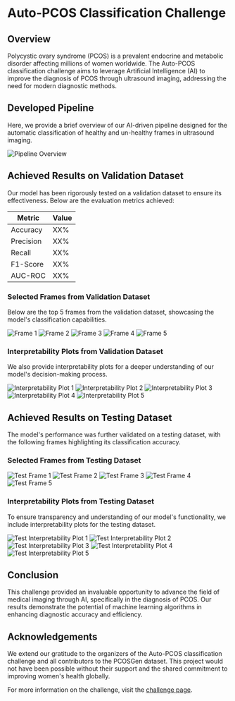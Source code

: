 # Auto-PCOS Classification Challenge

## Overview
Polycystic ovary syndrome (PCOS) is a prevalent endocrine and metabolic disorder affecting millions of women worldwide. The Auto-PCOS classification challenge aims to leverage Artificial Intelligence (AI) to improve the diagnosis of PCOS through ultrasound imaging, addressing the need for modern diagnostic methods.

## Developed Pipeline
Here, we provide a brief overview of our AI-driven pipeline designed for the automatic classification of healthy and un-healthy frames in ultrasound imaging.

![Pipeline Overview](https://github.com/musk-singhal/auto-pcos-classification/assets/34962939/604ce74a-fd7c-4979-b1b5-ed141b49c3f1)

## Achieved Results on Validation Dataset
Our model has been rigorously tested on a validation dataset to ensure its effectiveness. Below are the evaluation metrics achieved:

| Metric     | Value |
|------------|-------|
| Accuracy   | XX%   |
| Precision  | XX%   |
| Recall     | XX%   |
| F1-Score   | XX%   |
| AUC-ROC    | XX%   |

### Selected Frames from Validation Dataset
Below are the top 5 frames from the validation dataset, showcasing the model's classification capabilities.

![Frame 1](![val_sampleimage0304](https://github.com/musk-singhal/auto-pcos-classification/assets/34962939/c9b64302-1c0f-4335-ba4c-358563b36ea0)
)
![Frame 2](![val_sampleimage0718](https://github.com/musk-singhal/auto-pcos-classification/assets/34962939/55bbfd63-c4e4-449e-bcff-a978f4397840)
)
![Frame 3](![val_sampleimage0758](https://github.com/musk-singhal/auto-pcos-classification/assets/34962939/427683e0-4c02-4f9c-a712-767b676afd4f)
)
![Frame 4](![val_sampleimage0949](https://github.com/musk-singhal/auto-pcos-classification/assets/34962939/b6463295-ba1b-49e4-8ae6-8c2c136ae5e8)
)
![Frame 5](![val_sampleimage1645](https://github.com/musk-singhal/auto-pcos-classification/assets/34962939/456902ff-99f7-4a19-a978-4201ed7e79fe)
)

### Interpretability Plots from Validation Dataset
We also provide interpretability plots for a deeper understanding of our model's decision-making process.

![Interpretability Plot 1](![test_cam_plot_1](https://github.com/musk-singhal/auto-pcos-classification/assets/34962939/7edae352-3437-4479-b85e-02badb3979be)
)
![Interpretability Plot 2](![test_cam_plot_2](https://github.com/musk-singhal/auto-pcos-classification/assets/34962939/dd98c6d5-4ee5-4d94-8226-9bc0b42c1372)
)
![Interpretability Plot 3](![test_cam_plot_3](https://github.com/musk-singhal/auto-pcos-classification/assets/34962939/8e7cac3e-1211-482a-a288-10bd79115e5f)
)
![Interpretability Plot 4](![test_cam_plot_4](https://github.com/musk-singhal/auto-pcos-classification/assets/34962939/7ee297c0-00d3-4dc3-8098-9ab81dcc3d52)
)
![Interpretability Plot 5](![test_cam_plot_5](https://github.com/musk-singhal/auto-pcos-classification/assets/34962939/690063d0-1ca6-45d5-be09-b56a68a3821d)
)

## Achieved Results on Testing Dataset
The model's performance was further validated on a testing dataset, with the following frames highlighting its classification accuracy.

### Selected Frames from Testing Dataset
![Test Frame 1](path/to/test_frame1.png)
![Test Frame 2](path/to/test_frame2.png)
![Test Frame 3](path/to/test_frame3.png)
![Test Frame 4](path/to/test_frame4.png)
![Test Frame 5](path/to/test_frame5.png)

### Interpretability Plots from Testing Dataset
To ensure transparency and understanding of our model's functionality, we include interpretability plots for the testing dataset.

![Test Interpretability Plot 1](path/to/test_plot1.png)
![Test Interpretability Plot 2](path/to/test_plot2.png)
![Test Interpretability Plot 3](path/to/test_plot3.png)
![Test Interpretability Plot 4](path/to/test_plot4.png)
![Test Interpretability Plot 5](path/to/test_plot5.png)

## Conclusion
This challenge provided an invaluable opportunity to advance the field of medical imaging through AI, specifically in the diagnosis of PCOS. Our results demonstrate the potential of machine learning algorithms in enhancing diagnostic accuracy and efficiency.

## Acknowledgements
We extend our gratitude to the organizers of the Auto-PCOS classification challenge and all contributors to the PCOSGen dataset. This project would not have been possible without their support and the shared commitment to improving women's health globally.

For more information on the challenge, visit the [challenge page](https://misahub.in/pcos/index.html).
